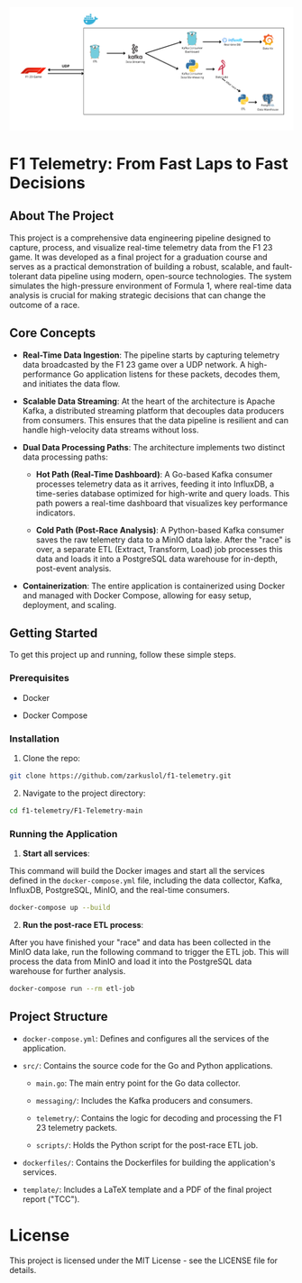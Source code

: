 ![Image](./docs/F1%20Pipeline-2.png "Pipeline architecture")

# F1 Telemetry: From Fast Laps to Fast Decisions

## About The Project
This project is a comprehensive data engineering pipeline designed to capture, process, and visualize real-time telemetry data from the F1 23 game. It was developed as a final project for a graduation course and serves as a practical demonstration of building a robust, scalable, and fault-tolerant data pipeline using modern, open-source technologies. The system simulates the high-pressure environment of Formula 1, where real-time data analysis is crucial for making strategic decisions that can change the outcome of a race.

## Core Concepts

- **Real-Time Data Ingestion**: The pipeline starts by capturing telemetry data broadcasted by the F1 23 game over a UDP network. A high-performance Go application listens for these packets, decodes them, and initiates the data flow.

- **Scalable Data Streaming**: At the heart of the architecture is Apache Kafka, a distributed streaming platform that decouples data producers from consumers. This ensures that the data pipeline is resilient and can handle high-velocity data streams without loss.

- **Dual Data Processing Paths**: The architecture implements two distinct data processing paths:

    - **Hot Path (Real-Time Dashboard)**: A Go-based Kafka consumer processes telemetry data as it arrives, feeding it into InfluxDB, a time-series database optimized for high-write and query loads. This path powers a real-time dashboard that visualizes key performance indicators.

   - **Cold Path (Post-Race Analysis)**: A Python-based Kafka consumer saves the raw telemetry data to a MinIO data lake. After the "race" is over, a separate ETL (Extract, Transform, Load) job processes this data and loads it into a PostgreSQL data warehouse for in-depth, post-event analysis.

- **Containerization**: The entire application is containerized using Docker and managed with Docker Compose, allowing for easy setup, deployment, and scaling.

## Getting Started
To get this project up and running, follow these simple steps.

### Prerequisites

- Docker

- Docker Compose

### Installation

1. Clone the repo:

```bash
git clone https://github.com/zarkuslol/f1-telemetry.git
```

2. Navigate to the project directory:

```bash
cd f1-telemetry/F1-Telemetry-main
```

### Running the Application

1. **Start all services**:

This command will build the Docker images and start all the services defined in the ```docker-compose.yml``` file, including the data collector, Kafka, InfluxDB, PostgreSQL, MinIO, and the real-time consumers.

```bash
docker-compose up --build
```

2. **Run the post-race ETL process**:

After you have finished your "race" and data has been collected in the MinIO data lake, run the following command to trigger the ETL job. This will process the data from MinIO and load it into the PostgreSQL data warehouse for further analysis.

```bash
docker-compose run --rm etl-job
```

## Project Structure
- ```docker-compose.yml```: Defines and configures all the services of the application.

- ```src/```: Contains the source code for the Go and Python applications.

    - ```main.go```: The main entry point for the Go data collector.

    - ```messaging/```: Includes the Kafka producers and consumers.

    - ```telemetry/```:  Contains the logic for decoding and processing the F1 23 telemetry packets.

    - ```scripts/```: Holds the Python script for the post-race ETL job.

- ```dockerfiles/```: Contains the Dockerfiles for building the application's services.

- ```template/```: Includes a LaTeX template and a PDF of the final project report ("TCC").

# License
This project is licensed under the MIT License - see the LICENSE file for details.